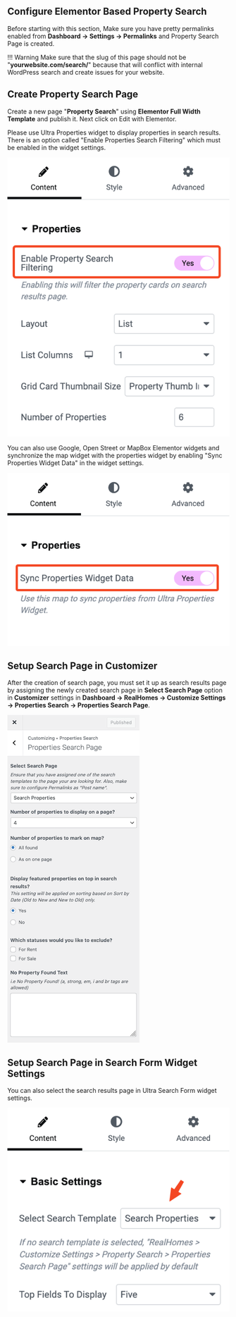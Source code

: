## Configure Elementor Based Property Search

Before starting with this section, Make sure you have pretty permalinks enabled from **Dashboard → Settings → Permalinks** and Property Search Page is created.

!!! Warning
    Make sure that the slug of this page should not be "**yourwebsite.com/search/**" because that will conflict with internal WordPress search and create issues for your website.

## Create Property Search Page

Create a new page "**Property Search**" using **Elementor Full Width Template** and publish it. Next click on Edit with Elementor.

Please use Ultra Properties widget to display properties in search results. There is an option called "Enable Properties Search Filtering" which must be enabled in the widget settings.

![Create Property Search Page](images/create-pages/properties-search-filtering.png)

You can also use Google, Open Street or MapBox Elementor widgets and synchronize the map widget with the properties widget by enabling "Sync Properties Widget Data" in the widget settings.

![Property Search Template Selection](images/create-pages/sync-properties-widget-data.png)

## Setup Search Page in Customizer

After the creation of search page, you must set it up as search results page by assigning the newly created search page in **Select Search Page** option in **Customizer** settings in **Dashboard → RealHomes → Customize Settings → Properties Search → Properties Search Page**.

![Setup Search Page in Customizer](images/ultra/properties-search-page-customizer-ultra.png)

## Setup Search Page in Search Form Widget Settings

You can also select the search results page in Ultra Search Form widget settings.

![Setup Search Page in Customizer](images/create-pages/select-search-in-search-form-widget.png)